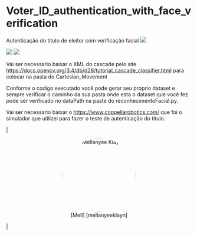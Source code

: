 # Voter_ID_authentication_with_face_verification

  Autenticação do titulo de eleitor com verificação facial
![](https://img.shields.io/badge/Voter_ID_authentication_with_face_verification)

![](https://img.shields.io/badge/Python-blue)
![](https://img.shields.io/badge/OPenCV-green)

Vai ser necessario baixar o XML do cascade pelo site https://docs.opencv.org/3.4/db/d28/tutorial_cascade_classifier.html para colocar na pasta do Cartesian_Movement 

Conforme o codigo executado você pode gerar seu proprio dataset e sempre verificar o caminho da sua pasta onde esta o dataset que você fez pode ser verificado no dataPath na paste do reconhecimentoFacial.py.

Vai ser necessario baixar o https://www.coppeliarobotics.com/ que foi o simulador que utilizei para fazer o teste de autenticação do titulo.


|<p align="center"><img style="border-radius: 200px" width="200px"  src="https://avatars.githubusercontent.com/u/47692595?v=4"  alt="Mellanyee Klayn" /><br />[Mell]   [mellanyeeklayn]</p>|<p align="center">
